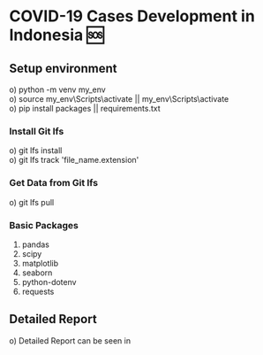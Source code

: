 # COVID-19 Cases Development in Indonesia 🆘

## Setup environment
o) python -m venv my_env \
o) source my_env\Scripts\activate || my_env\Scripts\activate \
o) pip install packages || requirements.txt

### Install Git lfs
o) git lfs install \
o) git lfs track 'file_name.extension'

### Get Data from Git lfs
o) git lfs pull

### Basic Packages
1. pandas
2. scipy
3. matplotlib
4. seaborn
5. python-dotenv
6. requests

## Detailed Report
o) Detailed Report can be seen in 